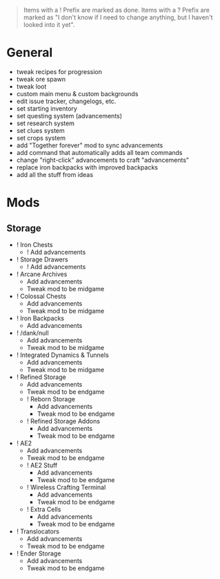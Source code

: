 > Items with a ! Prefix are marked as done.
> Items with a ? Prefix are marked as "I don't know if I need to change anything, but I haven't looked into it yet".

# General

- tweak recipes for progression
- tweak ore spawn
- tweak loot
- custom main menu & custom backgrounds
- edit issue tracker, changelogs, etc.
- set starting inventory
- set questing system (advancements)
- set research system
- set clues system
- set crops system
- add "Together forever" mod to sync advancements
- add command that automatically adds all team commands
- change "right-click" advancements to craft "advancements"
- replace iron backpacks with improved backpacks
- add all the stuff from ideas

# Mods

## Storage

- ! Iron Chests
    - ! Add advancements
- ! Storage Drawers
    - ! Add advancements
- ! Arcane Archives
    - Add advancements
    - Tweak mod to be midgame
- ! Colossal Chests
    - Add advancements
    - Tweak mod to be midgame
- ! Iron Backpacks
    - Add advancements
- ! /dank/null
    - Add advancements
    - Tweak mod to be midgame
- ! Integrated Dynamics & Tunnels
    - Add advancements
    - Tweak mod to be midgame
- ! Refined Storage
    - Add advancements
    - Tweak mod to be endgame
    - ! Reborn Storage
        - Add advancements
        - Tweak mod to be endgame
    - ! Refined Storage Addons
        - Add advancements
        - Tweak mod to be endgame
- ! AE2
    - Add advancements
    - Tweak mod to be endgame
    - ! AE2 Stuff
        - Add advancements
        - Tweak mod to be endgame
    - ! Wireless Crafting Terminal
        - Add advancements
        - Tweak mod to be endgame
    - ! Extra Cells
        - Add advancements
        - Tweak mod to be endgame
- ! Translocators
    - Add advancements
    - Tweak mod to be endgame
- ! Ender Storage
    - Add advancements
    - Tweak mod to be endgame
